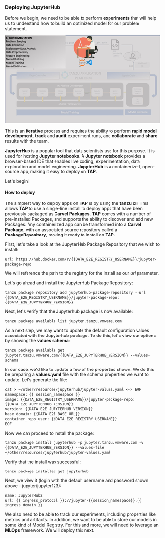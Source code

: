 ### Deploying JupyterHub

Before we begin, we need to be able to perform **experiments** that will help us to understand how to build an optimized model for our problem statement.

![MLOps - Experimentation](images/mlflow-usecase-experimentation.jpg)

This is an **iterative** process and requires the ability to perform **rapid model development**, **track** and **audit** experiment runs,
and **collaborate** and **share** results with the team.

**JupyterHub** is a popular tool that data scientists use for this purpose.
It is used for hosting **Jupyter notebooks**.
A **Jupyter notebook** provides a browser-based IDE that enables live coding, experimentation, data exploration and model engineering.
**JupyterHub** is a containerized, open-source app, making it easy to deploy on **TAP**.

Let's begin!

#### How to deploy

The simplest way to deploy apps on **TAP** is by using the **tanzu cli**.
This allows **TAP** to use a single-line install to deploy apps that have been previously packaged as **Carvel Packages**.
**TAP** comes with a number of pre-installed Packages, and supports the ability to discover and add new Packages.
Any containerized app can be transformed into a **Carvel Package**, with an associated source repository called a **PackageRepository**,
making it ready to install on **TAP**.

First, let's take a look at the JupyterHub Package Repository that we wish to install:
```dashboard:open-url
url: https://hub.docker.com/r/{{DATA_E2E_REGISTRY_USERNAME}}/jupyter-package-repo
```

We will reference the path to the registry for the install as our _url_ parameter.

Let's go ahead and install the JupyterHub Package Repository:
```execute
tanzu package repository add jupyterhub-package-repository --url {{DATA_E2E_REGISTRY_USERNAME}}/jupyter-package-repo:{{DATA_E2E_JUPYTERHUB_VERSION}}
```

Next, let's verify that the Jupyterhub package is now available:
```execute
tanzu package available list jupyter.tanzu.vmware.com
```

As a next step, we may want to update the default configuration values associated with the Jupyterhub package.
To do this, let's view our options by showing the **values schema**:
```execute
tanzu package available get jupyter.tanzu.vmware.com/{{DATA_E2E_JUPYTERHUB_VERSION}} --values-schema
```

In our case, we'd like to update a few of the properties shown. 
We do this be preparing a **values.yaml** file with the schema properties we want to update.
Let's generate the file:
```execute
cat > ~/other/resources/jupyterhub/jupyter-values.yaml <<- EOF
namespace: {{ session_namespace }}
image: {{DATA_E2E_REGISTRY_USERNAME}}/jupyter-package-repo:{{DATA_E2E_JUPYTERHUB_VERSION}}
version: {{DATA_E2E_JUPYTERHUB_VERSION}}
base_domain: {{DATA_E2E_BASE_URL}}
container_repo_user: {{DATA_E2E_REGISTRY_USERNAME}}
EOF
```

Now we can proceed to install the package:
```execute
tanzu package install jupyterhub -p jupyter.tanzu.vmware.com -v {{DATA_E2E_JUPYTERHUB_VERSION}} --values-file ~/other/resources/jupyterhub/jupyter-values.yaml
```

Verify that the install was successful:
```execute
tanzu package installed get jupyterhub
```

Next, we view it (login with the default username and password shown above - jupyter/jupyter123):
```dashboard:create-dashboard
name: JupyterHub2
url: {{ ingress_protocol }}://jupyter-{{session_namespace}}.{{ ingress_domain }}
```

We also need to be able to track our experiments, including properties like metrics and artifacts.
In addition, we want to be able to store our models in some kind of Model Registry.
For this and more, we will need to leverage an **MLOps** framework.
We will deploy this next.




